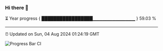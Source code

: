 ### Hi there 👋

⏳ Year progress { █████████████████▁▁▁▁▁▁▁▁▁▁▁▁▁ } 59.03 %

---

⏰ Updated on Sun, 04 Aug 2024 01:24:19 GMT

![Progress Bar CI](https://github.com/liununu/liununu/workflows/Progress%20Bar%20CI/badge.svg)
